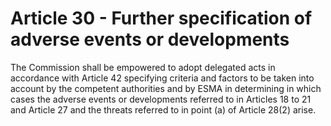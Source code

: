 # Article 30 - Further specification of adverse events or developments


The Commission shall be empowered to adopt delegated acts in accordance with Article 42 specifying criteria and factors to be taken into account by the competent authorities and by ESMA in determining in which cases the adverse events or developments referred to in Articles 18 to 21 and Article 27 and the threats referred to in point (a) of Article 28(2) arise.
